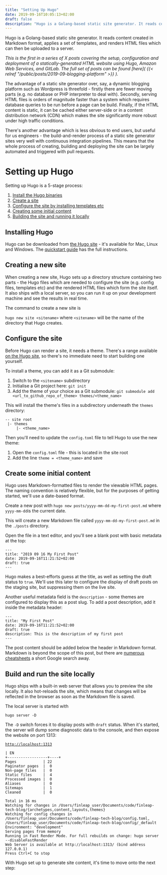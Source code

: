 ```yaml
---
title: "Setting Up Hugo"
date: 2019-09-16T10:05:13+02:00
draft: false
description: "Hugo is a Golang-based static site generator. It reads content created in Markdown format, applies a set of templates, and renders HTML files which can then be uploaded to a server"
---
```

Hugo is a Golang-based static site generator. It reads content created in Markdown format, applies a set of templates, and renders HTML files which can then be uploaded to a server.

*This is the first in a series of X posts covering the setup, configuration and deployment of a statically-generated HTML website using Hugo, Amazon Web Services, and GitLab. The full set of posts can be found [here]( {{< relref "/public/posts/2019-09-blogging-platform" >}} ).*

The advantage of a static site generator over, say, a dynamic blogging platform such as Wordpress is threefold - firstly there are fewer moving parts (e.g. no database or PHP interpreter to deal with).  Secondly, serving HTML files is orders of magnitude faster than a system which requires database queries to be run before a page can be build. Finally, if the HTML content is static, it can be cached either server-side or in a content distribution network (CDN) which makes the site significantly more robust under high traffic conditions.

There's another advantage which is less obvious to end users, but useful for us engineers - the build-and-render process of a static site generator sites very well with continuous integration pipelines. This means that the whole process of creating, building and deploying the site can be largely automated and triggered with pull requests.

# Setting up Hugo

Setting up Hugo is a 5-stage process:

1. [Install the Hugo binaries](#installing-hugo)
1. [Create a site](#creating-a-new-site)
1. [Configure the site by installing templates etc](#configure-the-site)
1. [Creating some initial content](#create-some-initial-content)
1. [Building the site and running it locally](#build-and-run-the-site-locally)

## Installing Hugo

Hugo can be downloaded from [the Hugo site](https://gohugo.io/) - it's available for Mac, Linux and Windows. The [quickstart guide](https://gohugo.io/getting-started/quick-start/) has the full instructions.

## Creating a new site

When creating a new site, Hugo sets up a directory structure containing two parts - the Hugo files which are needed to configure the site (e.g. config files, templates etc) and the rendered HTML files which form the site itself.  It also ships with a local server, so you can run it up on your development machine and see the results in real time.

The command to create a new site is

`hugo new site <sitename>` where `<sitename>` will be the name of the directory that Hugo creates.

## Configure the site

Before Hugo can render a site, it needs a theme. There's a range available [on the Hugo site](https://themes.gohugo.io/), so there's no immediate need to start building one yourself.

To install a theme, you can add it as a Git submodule:

1. Switch to the `<sitename>` subdirectory
1. Initialise a Git project here: `git init`
1. Add the theme of your choice as a Git submodule:
`git submodule add <url_to_github_repo_of_theme> themes/<theme_name>`

This will install the theme's files in a subdirectory underneath the `themes` directory:
```
-- site root
 |- themes
     |- <theme_name>
```
Then you'll need to update the `config.toml` file to tell Hugo to use the new theme:
1. Open the `config.toml` file - this is located in the site root
1. Add the line `theme = <theme_name>` and save

## Create some initial content

Hugo uses Markdown-formatted files to render the viewable HTML pages.  The naming convention is relatively flexible, but for the purposes of getting started, we'll use a date-based format.

Create a new post with `hugo new posts/yyyy-mm-dd-my-first-post.md` where `yyyy-mm-dd`is the current date.

This will create a new Markdown file called `yyyy-mm-dd-my-first-post.md` in the `./posts` directory.

Open the file in a text editor, and you'll see a blank post with basic metadata at the top:

```
---
title: "2019 09 16 My First Post"
date: 2019-09-16T11:21:52+02:00
draft: true
---
```

Hugo makes a best-efforts guess at the title, as well as setting the draft status to `true`. We'll use this later to configure the display of draft posts on the staging site, but suppressing them on the live site.

Another useful metadata field is the `description` - some themes are configured to display this as a post slug. To add a post description, add it inside the metadata header:

```
---
title: "My First Post"
date: 2019-09-16T11:21:52+02:00
draft: true
description: This is the description of my first post
---
```

The post content should be added below the header in Markdown format. Markdown is beyond the scope of this post, but there are [numerous](https://github.com/adam-p/markdown-here/wiki/Markdown-Cheatsheet) [cheatsheets](https://www.makeuseof.com/tag/printable-markdown-cheat-sheet/) a short Google search away.

## Build and run the site locally

Hugo ships with a built-in web server that allows you to preview the site locally. It also hot-reloads the site, which means that changes will be reflected in the browser as soon as the Markdown file is saved.

The local server is started with

`hugo server -D`

The `-D` switch forces it to display posts with `draft` status. When it's started, the server will dump some diagnostic data to the console, and then expose the website on port 1313:

[`http://localhost:1313`](http://localhost:1313)

```
| EN
+------------------+----+
Pages            | 22
Paginator pages  |  0
Non-page files   |  0
Static files     |  4
Processed images |  0
Aliases          |  0
Sitemaps         |  1
Cleaned          |  0

Total in 16 ms
Watching for changes in /Users/finleap_user/Documents/code/finleap-tech-blog/{archetypes,content,layouts,themes}
Watching for config changes in /Users/finleap_user/Documents/code/finleap-tech-blog/config.toml, /Users/finleap_user/Documents/code/finleap-tech-blog/config/_default
Environment: "development"
Serving pages from memory
Running in Fast Render Mode. For full rebuilds on change: hugo server --disableFastRender
Web Server is available at http://localhost:1313/ (bind address 127.0.0.1)
Press Ctrl+C to stop
```

With Hugo set up to generate site content, it's time to move onto the next step:
